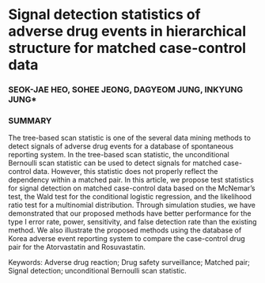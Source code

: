 # Signal detection statistics of adverse drug events in hierarchical structure for matched case-control data
### SEOK-JAE HEO, SOHEE JEONG, DAGYEOM JUNG, INKYUNG JUNG*

### SUMMARY

The tree-based scan statistic is one of the several data mining methods to detect signals of adverse drug events for a database of spontaneous reporting system. In the tree-based scan statistic, the unconditional Bernoulli scan statistic can be used to detect signals for matched case-control data. However, this statistic does not properly reflect the dependency within a matched pair. In this article, we propose test statistics for signal detection on matched case-control data based on the McNemar’s test, the Wald test for the conditional logistic regression, and the likelihood ratio test for a multinomial distribution. Through simulation studies, we have demonstrated that our proposed methods have better performance for the type I error rate, power, sensitivity, and false detection rate than the existing method. We also illustrate the proposed methods using the database of Korea adverse event reporting system to compare the case-control drug pair for the Atorvastatin and Rosuvastatin.

Keywords: Adverse drug reaction; Drug safety surveillance; Matched pair; Signal detection; unconditional Bernoulli scan statistic.
